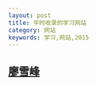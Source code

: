 ```yaml
---
layout: post
title: 平时收录的学习网站
category: 网站
keywords: 学习,网站,2015
---
```


## [廖雪峰](http://www.liaoxuefeng.com/)

